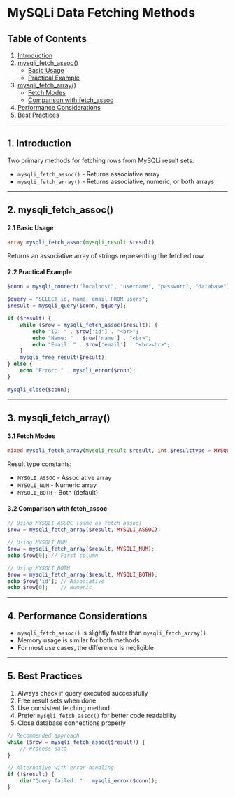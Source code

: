 # MySQLi Data Fetching Methods

## Table of Contents
1. [Introduction](#1-introduction)
2. [mysqli_fetch_assoc()](#2-mysqli_fetch_assoc)
   - [Basic Usage](#21-basic-usage)
   - [Practical Example](#22-practical-example)
3. [mysqli_fetch_array()](#3-mysqli_fetch_array)
   - [Fetch Modes](#31-fetch-modes)
   - [Comparison with fetch_assoc](#32-comparison-with-fetch_assoc)
4. [Performance Considerations](#4-performance-considerations)
5. [Best Practices](#5-best-practices)

---

## 1. Introduction
Two primary methods for fetching rows from MySQLi result sets:
- `mysqli_fetch_assoc()` - Returns associative array
- `mysqli_fetch_array()` - Returns associative, numeric, or both arrays

---

## 2. mysqli_fetch_assoc()

#### 2.1 Basic Usage
```php
array mysqli_fetch_assoc(mysqli_result $result)
```
Returns an associative array of strings representing the fetched row.

#### 2.2 Practical Example
```php
$conn = mysqli_connect("localhost", "username", "password", "database");

$query = "SELECT id, name, email FROM users";
$result = mysqli_query($conn, $query);

if ($result) {
    while ($row = mysqli_fetch_assoc($result)) {
        echo "ID: " . $row['id'] . "<br>";
        echo "Name: " . $row['name'] . "<br>";
        echo "Email: " . $row['email'] . "<br><br>";
    }
    mysqli_free_result($result);
} else {
    echo "Error: " . mysqli_error($conn);
}

mysqli_close($conn);
```

---

## 3. mysqli_fetch_array()

#### 3.1 Fetch Modes
```php
mixed mysqli_fetch_array(mysqli_result $result, int $resulttype = MYSQLI_BOTH)
```
Result type constants:
- `MYSQLI_ASSOC` - Associative array
- `MYSQLI_NUM` - Numeric array
- `MYSQLI_BOTH` - Both (default)

#### 3.2 Comparison with fetch_assoc
```php
// Using MYSQLI_ASSOC (same as fetch_assoc)
$row = mysqli_fetch_array($result, MYSQLI_ASSOC);

// Using MYSQLI_NUM
$row = mysqli_fetch_array($result, MYSQLI_NUM);
echo $row[0]; // First column

// Using MYSQLI_BOTH
$row = mysqli_fetch_array($result, MYSQLI_BOTH);
echo $row['id']; // Associative
echo $row[0];    // Numeric
```

---

## 4. Performance Considerations
- `mysqli_fetch_assoc()` is slightly faster than `mysqli_fetch_array()`
- Memory usage is similar for both methods
- For most use cases, the difference is negligible

---

## 5. Best Practices
1. Always check if query executed successfully
2. Free result sets when done
3. Use consistent fetching method
4. Prefer `mysqli_fetch_assoc()` for better code readability
5. Close database connections properly

```php
// Recommended approach
while ($row = mysqli_fetch_assoc($result)) {
    // Process data
}

// Alternative with error handling
if (!$result) {
    die("Query failed: " . mysqli_error($conn));
}
```
